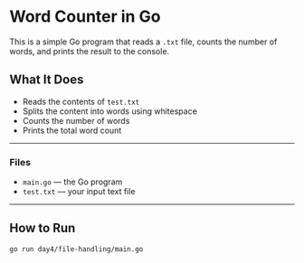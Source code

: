 #  Word Counter in Go

This is a simple Go program that reads a `.txt` file, counts the number of words, and prints the result to the console.

##  What It Does

- Reads the contents of `test.txt`
- Splits the content into words using whitespace
- Counts the number of words
- Prints the total word count

---

###  Files

- `main.go` — the Go program
- `test.txt` — your input text file

---

##  How to Run

```bash
go run day4/file-handling/main.go
